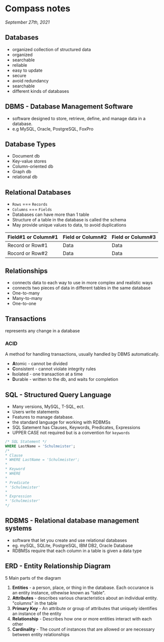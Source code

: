 # Compass notes
*September 27th, 2021*
## Databases
  * organized collection of structured data
  * organized
  * searchable
  * reliable
  * easy to update
  * secure
  * avoid redundancy
  * searchable
  * different kinds of databases
## DBMS - Database Management Software
  * software designed to store, retrieve, define, and manage data in a database.
  * e.g MySQL, Oracle, PostgreSQL, FoxPro
## Database Types
  * Document db
  * Key-value stores
  * Column-oriented db
  * Graph db
  * relational db
## Relational Databases
  * `Rows` === `Records`
  * `Columns` === `Fields`
  * Databases can have more than 1 table
  * Structure of a table in the database is called the schema
  * May provide unique values to data, to avoid duplications

  | Field#1 or Column#1 | Field or Column#2 | Field or Column#3 |
  |---|---|---|
  | Record or Row#1 | Data |  Data |
  | Rocord or Row#2 | Data |  Data |
## Relationships
  * connects data to each way to use in more complex and realistic ways
  * connects two pieces of data in different tables in the same database
  * One-to-many
  * Many-to-many
  * One-to-one
## Transactions
represents any change in a database
### ACID
A method for handling transactions, usually handled by DBMS automatically.
  * **A**tomic - cannot be divided
  * **C**onsistent - cannot violate integrity rules
  * **I**solated - one transaction at a time
  * **D**urable - written to the db, and waits for completion
## SQL - Structured Query Language
  * Many versions, MySQL, T-SQL, ect.
  * Users write statements
  * Features to manage database. 
  * the standard language for working with RDBMSs
  * SQL Satement has Clauses, Keywords, Predicates, Expressions
  * UPPER CASE not required but is a convention for `keywords`
  ```sql
  /* SQL Statement */
  WHERE LastName = 'Schulmeister';
  /*
  * Clause
  * WHERE LastName = 'Schulmeister';
  *
  * Keyword
  * WHERE
  * 
  * Predicate
  * 'Schulmeister'
  *
  * Expression
  * 'Schulmeister'
  */
  ```
## RDBMS - Relational database management systems
  * software that let you create and use relational databases
  * eg. mySQL, SQLite, PostgreSQL, IBM DB2, Oracle Database
  * RDBMSs require that each column in a table is given a data type
## ERD - Entity Relationship Diagram
5 Main parts of the diagram
  1. **Entities** - a person, place, or thing in the database. Each occurance is an entity instance, othewise known as "table".
  2. **Attributes** - describes various characteristics about an individual entity. "columns" in the table
  3. **Primary Key** - An attribute or group of attributes that uniquely identifies an instance of the entity
  4. **Relationship** - Describes how one or more entities interact with each other
  5. **Cardinality** - The count of instances that are allowed or are necessary between entity relationships